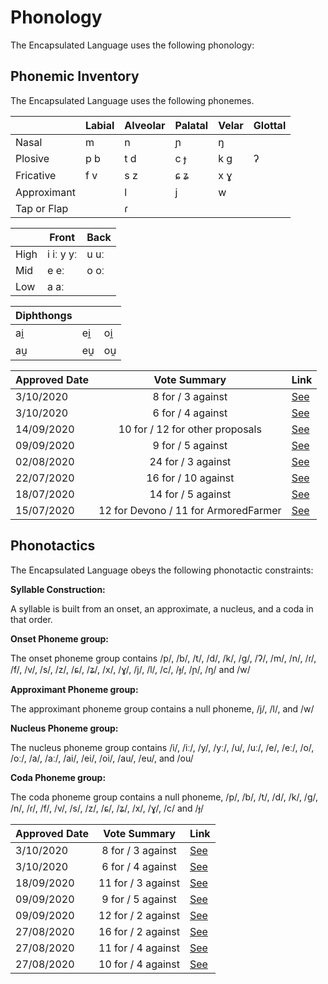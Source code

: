 # Phonology

The Encapsulated Language uses the following phonology:

## Phonemic Inventory

The Encapsulated Language uses the following phonemes.

|             | Labial | Alveolar | Palatal | Velar | Glottal |
| ----------- | ------ | -------- | ------- | ----- | ------- |
| Nasal       | m      | n        | ɲ       | ŋ     |         |
| Plosive     | p b    | t d      | c ɟ     | k g   | ʔ       |
| Fricative   | f v    | s z      | ɕ ʑ     | x ɣ   |         |
| Approximant |        | l        | j       | w     |         |
| Tap or Flap |        | ɾ        |         |       |         |

|      | Front     | Back |
| ---- | --------- | ---- |
| High | i iː y yː | u uː |
| Mid  | e eː      | o oː |
| Low  | a aː      |      |

| Diphthongs |     |     |
| ---------- | --- | --- |
| ai̯         | ei̯  | oi̯  |
| au̯         | eu̯  | ou̯  |

| Approved Date |             Vote Summary             | Link                                                                                                                                                                      |
| ------------- | :----------------------------------: | ------------------------------------------------------------------------------------------------------------------------------------------------------------------------- |
| 3/10/2020    |          8 for / 3 against          | [See](https://www.reddit.com/r/EncapsulatedLanguage/comments/j2xalm/official_proposal_vote_to_modify_the_phonemic/)
| 3/10/2020    |          6 for / 4 against          | [See](https://www.reddit.com/r/EncapsulatedLanguage/comments/j2xd5a/official_proposal_vote_to_modify_the_phonemic/)        
| 14/09/2020    |          10 for / 12 for other proposals          | [See](https://www.reddit.com/r/EncapsulatedLanguage/comments/ir5vzj/official_proposal_vote_to_replace_the_vowel_value/)                                                             |
| 09/09/2020    |          9 for / 5 against          | [See](https://www.reddit.com/r/EncapsulatedLanguage/comments/io4zoz/official_proposal_vote_to_modify_the_phonotactics/)                                                             |
| 02/08/2020    |          24 for / 3 against          | [See](https://www.reddit.com/r/EncapsulatedLanguage/comments/i12ryt/official_proposal_vote_to_officialize_a/)                                                             |
| 22/07/2020    |         16 for / 10 against          | [See](https://www.reddit.com/r/EncapsulatedLanguage/comments/huihs2/official_proposal_vote_to_replace_the_trilled_r/?utm_source=share&utm_medium=ios_app&utm_name=iossmf) |
| 18/07/2020    |          14 for / 5 against          | [See](https://www.reddit.com/r/EncapsulatedLanguage/comments/hs66eh/official_proposal_vote_to_slightly_modify_the/)                                                       |
| 15/07/2020    | 12 for Devono / 11 for ArmoredFarmer | [See](https://www.reddit.com/r/EncapsulatedLanguage/comments/hqbnuh/official_phonology_proposal_final_round_of_voting/)                                                   |

## Phonotactics

The Encapsulated Language obeys the following phonotactic constraints:

**Syllable Construction:**

A syllable is built from an onset, an approximate, a nucleus, and a coda in that order.

**Onset Phoneme group:**

The onset phoneme group contains /p/, /b/, /t/, /d/, /k/, /g/, /ʔ/, /m/, /n/, /ɾ/, /f/, /v/, /s/, /z/, /ɕ/, /ʑ/, /x/, /ɣ/, /j/, /l/, /c/, /ɟ/, /ɲ/, /ŋ/ and /w/

**Approximant Phoneme group:**

The approximant phoneme group contains a null phoneme, /j/, /l/, and /w/

**Nucleus Phoneme group:**

The nucleus phoneme group contains /i/, /iː/, /y/, /yː/, /u/, /uː/, /e/, /eː/, /o/, /oː/, /a/, /aː/, /ai/, /ei/, /oi/, /au/, /eu/, and /ou/

**Coda Phoneme group:**

The coda phoneme group contains a null phoneme, /p/, /b/, /t/, /d/, /k/, /g/, /n/, /ɾ/, /f/, /v/, /s/, /z/, /ɕ/, /ʑ/, /x/, /ɣ/, /c/ and /ɟ/

| Approved Date |    Vote Summary    | Link                                                                                                                    |
| ------------- | :----------------: | ----------------------------------------------------------------------------------------------------------------------- |
| 3/10/2020     | 8 for / 3 against  | [See](https://www.reddit.com/r/EncapsulatedLanguage/comments/j2xalm/official_proposal_vote_to_modify_the_phonemic/)
| 3/10/2020     | 6 for / 4 against  | [See](https://www.reddit.com/r/EncapsulatedLanguage/comments/j2xd5a/official_proposal_vote_to_modify_the_phonemic/)
| 18/09/2020    | 11 for / 3 against | [See](https://www.reddit.com/r/EncapsulatedLanguage/comments/itk52y/official_proposal_vote_to_clarify_the_phonotactics/)    |
| 09/09/2020    | 9 for / 5 against | [See](https://www.reddit.com/r/EncapsulatedLanguage/comments/io4zoz/official_proposal_vote_to_modify_the_phonotactics/)    |
| 09/09/2020    | 12 for / 2 against | [See](https://www.reddit.com/r/EncapsulatedLanguage/comments/io4yox/official_proposal_vote_to_modify_the_phonotactics/)    |
| 27/08/2020    | 16 for / 2 against | [See](https://www.reddit.com/r/EncapsulatedLanguage/comments/igb9g2/official_proposal_vote_to_officialize_a/)    |
| 27/08/2020    | 11 for / 4 against | [See](https://www.reddit.com/r/EncapsulatedLanguage/comments/igb6jh/official_proposal_vote_to_officialize_a/)    |
| 27/08/2020    | 10 for / 4 against | [See](https://www.reddit.com/r/EncapsulatedLanguage/comments/igb81f/official_proposal_vote_to_officialize_a/)    |
